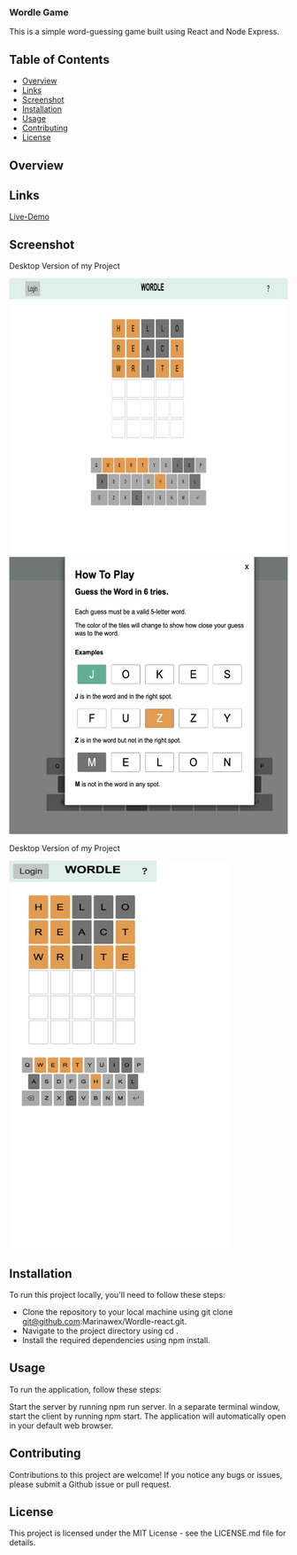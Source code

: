 ### Wordle Game

This is a simple word-guessing game built using React and Node Express.

## Table of Contents

- [Overview](#overview)
- [Links](#links)
- [Screenshot](#screenshot)
- [Installation](#installation)
- [Usage](#usage)
- [Contributing](#contributing)
- [License](#license)

## Overview

## Links

[Live-Demo](https://marinas-wordle.netlify.app/game)

## Screenshot

Desktop Version of my Project

<p float="left">
<img src="./public/%20Wordle-Desktop.png" alt="Desktop Version of my Project"  height="500"/>
<img src="./public/Wordle-how-to-play.png" alt="Desktop Version of my Project"  height="500" />

</p>

Desktop Version of my Project
<p float="left">
<img src="./public/Wordle.png" alt="Mobile Version of my Project" width="400" height="700"/>
</p>

## Installation

To run this project locally, you'll need to follow these steps:

- Clone the repository to your local machine using git clone git@github.com:Marinawex/Wordle-react.git.
- Navigate to the project directory using cd <repository-name>.
- Install the required dependencies using npm install.

## Usage

To run the application, follow these steps:

Start the server by running npm run server.
In a separate terminal window, start the client by running npm start.
The application will automatically open in your default web browser.

## Contributing

Contributions to this project are welcome! If you notice any bugs or issues, please submit a Github issue or pull request.

## License

This project is licensed under the MIT License - see the LICENSE.md file for details.
